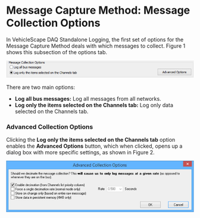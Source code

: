 # Message Capture Method: Message Collection Options

In VehicleScape DAQ Standalone Logging, the first set of options for the Message Capture Method deals with which messages to collect. Figure 1 shows this subsection of the options tab.

![Figure 1: Message Collection Options for the VehicleScape DAQ Standalone Logging Message Capture collection method.](../../../../../.gitbook/assets/spyvssalmsgcollectoptions.gif)

There are two main options:

* **Log all bus messages:** Log all messages from all networks.
* **Log only the items selected on the Channels tab:** Log only data selected on the Channels tab.

### Advanced Collection Options

Clicking the **Log only the items selected on the Channels tab** option enables the **Advanced Options** button, which when clicked, opens up a dialog box with more specific settings, as shown in Figure 2.

![Figure 2: Advanced Message Collection Options when collecting from selected channels.](../../../../../.gitbook/assets/spyvssalmsgcollectadvancedoptions.gif)
